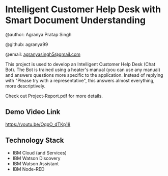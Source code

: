 # Intelligent Customer Help Desk with Smart Document Understanding

@author: Agranya Pratap Singh

@github: agranya99

@email: agranyasingh5@gmail.com

This project is used to develop an Intelligent Customer Help Desk (Chat Bot). The Bot is trained using a heater's manual (you can use any manual) and answers questions more specific to the application. Instead of replying with "Please try with a representative", this answers almost everything, more descriptively.

Check out Project-Report.pdf for more details.


## Demo Video Link

https://youtu.be/OqpO_dTKp18


## Technology Stack

- IBM Cloud (and Services)
- IBM Watson Discovery
- IBM Watson Assistant
- IBM Node-RED
